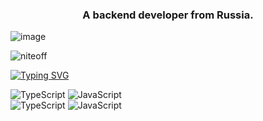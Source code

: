 <h3 align="center">A backend developer from Russia.</h3>

![image](https://github.com/NITEOFF/niteoff/blob/main/header.png?raw=true)

<p align="left"> <img src="https://komarev.com/ghpvc/?username=niteoff&label=Profile%20views&color=b8b8b8&style=flat" alt="niteoff" /> </p>

[![Typing SVG](https://readme-typing-svg.demolab.com?font=Montserrat&size=50&pause=1000&color=B4B4B4&background=515151&center=true&vCenter=true&random=true&width=1000&height=300&lines=Harukomi+%D0%BF%D0%BE%D0%B4+%D1%81%D1%82%D0%BE%D0%BB%D0%BE%D0%BC)](https://t.me/nitev01)

![TypeScript](https://img.shields.io/badge/TypeScript-%20-3178c6)
![JavaScript](https://img.shields.io/badge/JavaScript-%20-f7df1d)
<br>
![TypeScript](https://img.shields.io/badge/TypeScript-%20-3178c6)
![JavaScript](https://img.shields.io/badge/JavaScript-%20-f7df1d)

